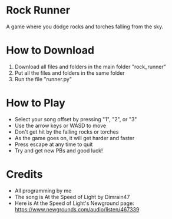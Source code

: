 # Rock Runner
A game where you dodge rocks and torches falling from the sky.

# How to Download
1. Download all files and folders in the main folder "rock_runner"
2. Put all the files and folders in the same folder
3. Run the file "runner.py"

# How to Play
- Select your song offset by pressing "1", "2", or "3"
- Use the arrow keys or WASD to move
- Don't get hit by the falling rocks or torches
- As the game goes on, it will get harder and faster
- Press escape at any time to quit
- Try and get new PBs and good luck!

# Credits
- All programming by me
- The song is At the Speed of Light by Dimrain47
- Here is At the Speed of Light's Newground page: https://www.newgrounds.com/audio/listen/467339
